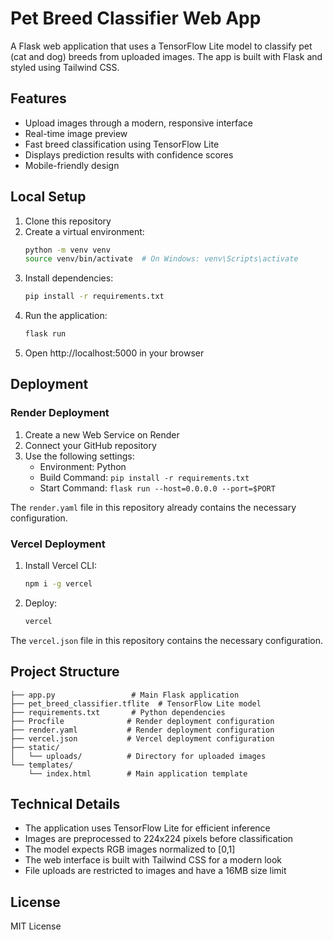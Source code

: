 # Pet Breed Classifier Web App

A Flask web application that uses a TensorFlow Lite model to classify pet (cat and dog) breeds from uploaded images. The app is built with Flask and styled using Tailwind CSS.

## Features

- Upload images through a modern, responsive interface
- Real-time image preview
- Fast breed classification using TensorFlow Lite
- Displays prediction results with confidence scores
- Mobile-friendly design

## Local Setup

1. Clone this repository
2. Create a virtual environment:
   ```bash
   python -m venv venv
   source venv/bin/activate  # On Windows: venv\Scripts\activate
   ```
3. Install dependencies:
   ```bash
   pip install -r requirements.txt
   ```
4. Run the application:
   ```bash
   flask run
   ```
5. Open http://localhost:5000 in your browser

## Deployment

### Render Deployment

1. Create a new Web Service on Render
2. Connect your GitHub repository
3. Use the following settings:
   - Environment: Python
   - Build Command: `pip install -r requirements.txt`
   - Start Command: `flask run --host=0.0.0.0 --port=$PORT`

The `render.yaml` file in this repository already contains the necessary configuration.

### Vercel Deployment

1. Install Vercel CLI:
   ```bash
   npm i -g vercel
   ```
2. Deploy:
   ```bash
   vercel
   ```

The `vercel.json` file in this repository contains the necessary configuration.

## Project Structure

```
├── app.py                 # Main Flask application
├── pet_breed_classifier.tflite  # TensorFlow Lite model
├── requirements.txt       # Python dependencies
├── Procfile              # Render deployment configuration
├── render.yaml           # Render deployment configuration
├── vercel.json           # Vercel deployment configuration
├── static/
│   └── uploads/          # Directory for uploaded images
└── templates/
    └── index.html        # Main application template
```

## Technical Details

- The application uses TensorFlow Lite for efficient inference
- Images are preprocessed to 224x224 pixels before classification
- The model expects RGB images normalized to [0,1]
- The web interface is built with Tailwind CSS for a modern look
- File uploads are restricted to images and have a 16MB size limit

## License

MIT License 